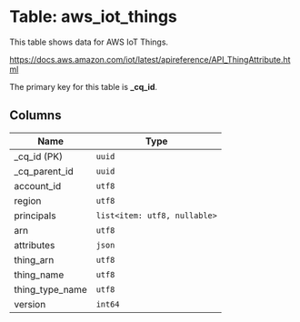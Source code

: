# Table: aws_iot_things

This table shows data for AWS IoT Things.

https://docs.aws.amazon.com/iot/latest/apireference/API_ThingAttribute.html

The primary key for this table is **_cq_id**.

## Columns

| Name          | Type          |
| ------------- | ------------- |
|_cq_id (PK)|`uuid`|
|_cq_parent_id|`uuid`|
|account_id|`utf8`|
|region|`utf8`|
|principals|`list<item: utf8, nullable>`|
|arn|`utf8`|
|attributes|`json`|
|thing_arn|`utf8`|
|thing_name|`utf8`|
|thing_type_name|`utf8`|
|version|`int64`|